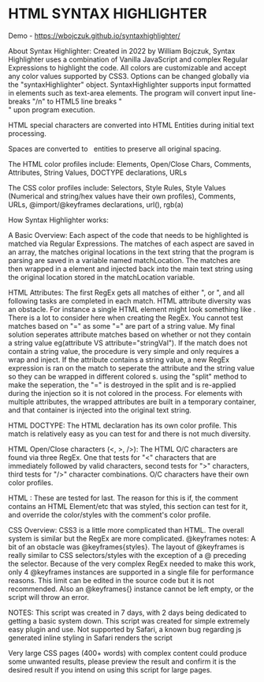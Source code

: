 # HTML SYNTAX HIGHLIGHTER

Demo - https://wbojczuk.github.io/syntaxhighlighter/

About Syntax Highlighter:
Created in 2022 by William Bojczuk, Syntax Highlighter uses a combination of Vanilla JavaScript and complex Regular Expressions to highlight the code.
All colors are customizable and accept any color values supported by CSS3. Options can be changed globally via the "syntaxHighlighter" object.
SyntaxHighlighter supports input formatted in elements such as text-area elements. The program will convert input line-breaks "/n" to HTML5 line breaks "<br>" upon program execution.

HTML special characters are converted into HTML Entities during initial text processing.

Spaces are converted to &nbsp; entities to preserve all original spacing.

The HTML color profiles include: Elements, Open/Close Chars, Comments, Attributes, String Values, DOCTYPE declarations, URLs

The CSS color profiles include: Selectors, Style Rules, Style Values (Numerical and string/hex values have their own profiles), Comments, URLs, @import/@keyframes declarations, url(), rgb(a)

How Syntax Highlighter works:


A Basic Overview:
Each aspect of the code that needs to be highlighted is matched via Regular Expressions. The matches of each aspect are saved in an array, the matches original locations in the text string that the program is parsing are saved in a variable named matchLocation.  The matches are then wrapped in a <span> element and injected back into the main text string using the original location stored in the matchLocation variable.
  
  
HTML Attributes:
The first RegEx gets all matches of either "<element>, or <element/>", and all following tasks are completed in each match. HTML attribute diversity was an obstacle. For instance a single HTML element might look something like <element disabled onclick="function();" content="IE=edge" content="width=device-width, initial-scale=1.0"> . There is a lot to consider here when creating the RegEx. You cannot test matches based on "=" as some "=" are part of a string value. My final solution seperates attribute matches based on whether or not they contain a string value eg(attribute VS attribute="stringVal"). If the match does not contain a string value, the procedure is very simple and only requires a <span> wrap and inject. If the attribute contains a string value, a new RegEx expression is ran on the match to seperate the attribute and the string value so they can be wrapped in different colored <span>s. using the "split" method to make the seperation, the "=" is destroyed in the split and is re-applied during the injection so it is not colored in the process.  For elements with multiple attributes, the <span> wrapped attributes are built in a temporary container, and that container is injected into the original text string.
  
  
HTML DOCTYPE:
The HTML <!DOCTYPE html> declaration has its own color profile. This match is relatively easy as you can test for <!DOCTYPE ~ ~ ~ > and there is not much diversity.

  
  HTML Open/Close characters (<, >, />):
The HTML O/C characters are found via three RegEx. One that tests for "<" characters that are immediately followed by valid characters, second tests for ">" characters, third tests for "/>" character combinations. O/C characters have their own color profiles.

  
  HTML <!-- COMMENTS -->:
These are tested for last. The reason for this is if, the comment contains an HTML Element/etc that was styled, this section can test for it, and override the color/styles with the comment's color profile.

  
CSS Overview:
CSS3 is a little more complicated than HTML. The overall system is similar but the RegEx are more complicated. 
@keyframes notes:
A bit of an obstacle was @keyframes{styles}. The layout of @keyframes is really similar to CSS selectors/styles with the exception of a @ preceding the selector. Because of the very complex RegEx needed to make this work, only 4 @keyframes instances are supported in a single file for performance reasons. This limit can be edited in the source code but it is not recommended. Also an @keyframes{} instance cannot be left empty, or the script will throw an error.

NOTES:
This script was created in 7 days, with 2 days being dedicated to getting a basic system down. This script was created for simple extremely easy plugin and use.
Not supported by Safari, a known bug regarding js generated inline styling in Safari renders the script

  
  Very large CSS pages (400+ words) with complex content could produce some unwanted results, please preview the result and confirm it is the desired result if you intend on using this script for large pages.
